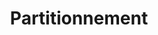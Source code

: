 ---
title: Partitionnement
bg-image: hdd.jpg
bg-credits: https://unsplash.com/photos/GNyjCePVRs8
bg-authornick: "@benjaminlehman"
bg-author: benjamin lehman
weight: 2
---